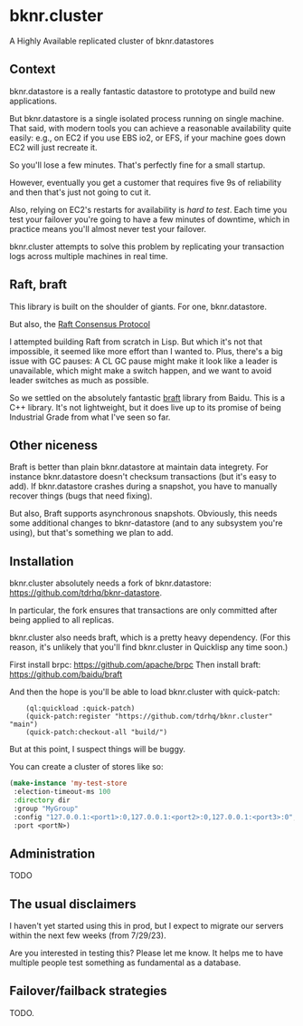 
# bknr.cluster

A Highly Available replicated cluster of bknr.datastores

## Context

bknr.datastore is a really fantastic datastore to prototype and build
new applications.

But bknr.datastore is a single isolated process running on single
machine. That said, with modern tools you can achieve a reasonable
availability quite easily: e.g., on EC2 if you use EBS io2, or EFS, if
your machine goes down EC2 will just recreate it.

So you'll lose a few minutes. That's perfectly fine for a small startup.

However, eventually you get a customer that requires five 9s of
reliability and then that's just not going to cut it.

Also, relying on EC2's restarts for availability is *hard to
test*. Each time you test your failover you're going to have a few
minutes of downtime, which in practice means you'll almost never test
your failover.

bknr.cluster attempts to solve this problem by replicating your
transaction logs across multiple machines in real time.

## Raft, braft

This library is built on the shoulder of giants. For one, bknr.datastore.

But also, the [Raft Consensus Protocol](https://en.wikipedia.org/wiki/Raft_(algorithm))

I attempted building Raft from scratch in Lisp. But which it's not
that impossible, it seemed like more effort than I wanted to. Plus,
there's a big issue with GC pauses: A CL GC pause might make it look
like a leader is unavailable, which might make a switch happen, and we
want to avoid leader switches as much as possible.

So we settled on the absolutely fantastic
[braft](https://github.com/baidu/braft) library from Baidu. This is a
C++ library. It's not lightweight, but it does live up to its promise
of being Industrial Grade from what I've seen so far.

## Other niceness

Braft is better than plain bknr.datastore at maintain data
integrety. For instance bknr.datastore doesn't checksum transactions
(but it's easy to add). If bknr.datastore crashes during a snapshot,
you have to manually recover things (bugs that need fixing).

But also, Braft supports asynchronous snapshots. Obviously, this needs
some additional changes to bknr-datastore (and to any subsystem you're
using), but that's something we plan to add.

## Installation

bknr.cluster absolutely needs a fork of bknr.datastore: https://github.com/tdrhq/bknr-datastore.

In particular, the fork ensures that transactions are only committed
after being applied to all replicas.

bknr.cluster also needs braft, which is a pretty heavy
dependency. (For this reason, it's unlikely that you'll find
bknr.cluster in Quicklisp any time soon.)

First install brpc: https://github.com/apache/brpc
Then install braft: https://github.com/baidu/braft

And then the hope is you'll be able to load bknr.cluster with quick-patch:

```
    (ql:quickload :quick-patch)
    (quick-patch:register "https://github.com/tdrhq/bknr.cluster" "main")
    (quick-patch:checkout-all "build/")
```

But at this point, I suspect things will be buggy.

You can create a cluster of stores like so:

```lisp
(make-instance 'my-test-store
 :election-timeout-ms 100
 :directory dir
 :group "MyGroup"
 :config "127.0.0.1:<port1>:0,127.0.0.1:<port2>:0,127.0.0.1:<port3>:0",
 :port <portN>)
```


## Administration

TODO

## The usual disclaimers

I haven't yet started using this in prod, but I expect to migrate our
servers within the next few weeks (from 7/29/23).

Are you interested in testing this? Please let me know. It helps me to
have multiple people test something as fundamental as a database.

## Failover/failback strategies

TODO.
